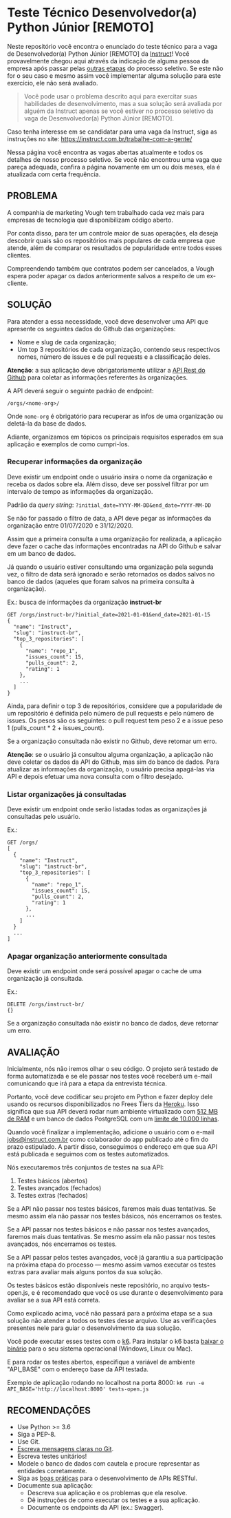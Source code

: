 # Teste Técnico Desenvolvedor(a) Python Júnior [REMOTO]

Neste repositório você encontra o enunciado do teste técnico para a vaga de Desenvolvedor(a) Python Júnior [REMOTO] da [Instruct](https://instruct.com.br/)!
Você provavelmente chegou aqui através da indicação de alguma pessoa da empresa após passar pelas [outras etapas](https://instruct.com.br/trabalhe-com-a-gente/processo-de-selecao/) do processo seletivo. Se este não for o seu caso e mesmo assim você implementar alguma solução para este exercício, ele não será avaliado.

> Você pode usar o problema descrito aqui para exercitar suas habilidades de desenvolvimento, mas a sua solução será avaliada por alguém da Instruct apenas se você estiver no processo seletivo da vaga de Desenvolvedor(a) Python Júnior [REMOTO].

Caso tenha interesse em se candidatar para uma vaga da Instruct, siga as instruções no site: https://instruct.com.br/trabalhe-com-a-gente/

Nessa página você encontra as vagas abertas atualmente e todos os detalhes de nosso processo seletivo. Se você não encontrou uma vaga que pareça adequada, confira a página novamente em um ou dois meses, ela é atualizada com certa frequência. 

## PROBLEMA

A companhia de marketing Vough tem trabalhado cada vez mais para empresas de tecnologia que disponibilizam código aberto. 

Por conta disso, para ter um controle maior de suas operações, ela deseja descobrir quais são os repositórios mais populares de cada empresa que atende, além de comparar os resultados de popularidade entre todos esses clientes.

Compreendendo também que contratos podem ser cancelados, a Vough espera poder apagar os dados anteriormente salvos a respeito de um ex-cliente.

## SOLUÇÃO

Para atender a essa necessidade, você deve desenvolver uma API que apresente os seguintes dados do Github das organizações:

- Nome e slug de cada organização;
- Um top 3 repositórios de cada organização, contendo seus respectivos nomes, número de issues e de pull requests e a classificação deles.

__Atenção__: a sua aplicação deve obrigatoriamente utilizar a [API Rest do Github](https://docs.github.com/pt/free-pro-team@latest/rest) para coletar as informações referentes às organizações.

A API deverá seguir o seguinte padrão de endpoint:
```
/orgs/<nome-org>/
```
Onde `nome-org` é obrigatório para recuperar as infos de uma organização ou deletá-la da base de dados.

Adiante, organizamos em tópicos os principais requisitos esperados em sua aplicação e exemplos de como cumpri-los.

### Recuperar informações da organização

Deve existir um endpoint onde o usuário insira o nome da organização e receba os dados sobre ela. Além disso, deve ser possível filtrar por um intervalo de tempo as informações da organização.

Padrão da _query string_: `?initial_date=YYYY-MM-DD&end_date=YYYY-MM-DD`

Se não for passado o filtro de data, a API deve pegar as informações da organização entre 01/07/2020 e 31/12/2020.

Assim que a primeira consulta a uma organização for realizada, a aplicação deve fazer o cache das informações encontradas na API do Github e salvar em um banco de dados.

Já quando o usuário estiver consultando uma organização pela segunda vez, o filtro de data será ignorado e serão retornados os dados salvos no banco de dados (aqueles que foram salvos na primeira consulta à organização).

Ex.: busca de informações da organização __instruct-br__
```
GET /orgs/instruct-br/?initial_date=2021-01-01&end_date=2021-01-15
{
  "name": "Instruct",
  "slug": "instruct-br",
  "top_3_repositories": [
    {
      "name": "repo_1",
      "issues_count": 15,
      "pulls_count": 2,
      "rating": 1
    },
    ...
  ]
}
```

Ainda, para definir o top 3 de repositórios, considere que a popularidade de um repositório é definida pelo número de pull requests e pelo número de issues. Os pesos são os seguintes: o pull request tem peso 2 e a issue peso 1 (pulls_count * 2 + issues_count).

Se a organização consultada não existir no Github, deve retornar um erro.

__Atenção__: se o usuário já consultou alguma organização, a aplicação não deve coletar os dados da API do Github, mas sim do banco de dados. Para atualizar as informações da organização, o usuário precisa apagá-las via API e depois efetuar uma nova consulta com o filtro desejado.

### Listar organizações já consultadas

Deve existir um endpoint onde serão listadas todas as organizações já consultadas pelo usuário.

Ex.:
```
GET /orgs/
[
  {
    "name": "Instruct",
    "slug": "instruct-br",
    "top_3_repositories": [
      {
        "name": "repo_1",
        "issues_count": 15,
        "pulls_count": 2,
        "rating": 1
      },
      ...
    ]
  }
  ...
]
```

### Apagar organização anteriormente consultada

Deve existir um endpoint onde será possível apagar o cache de uma organização já consultada.

Ex.:
```
DELETE /orgs/instruct-br/
{}
```

Se a organização consultada não existir no banco de dados, deve retornar um erro.

## AVALIAÇÃO

Inicialmente, nós não iremos olhar o seu código. O projeto será testado de forma automatizada e se ele passar nos testes você receberá um e-mail comunicando que irá para a etapa da entrevista técnica.

Portanto, você deve codificar seu projeto em Python e fazer deploy dele usando os recursos disponibilizados no Frees Tiers da [Heroku](https://www.heroku.com/). Isso significa que sua API deverá rodar num ambiente virtualizado com [512 MB de RAM](https://www.heroku.com/dynos) e um banco de dados PostgreSQL com um [limite de 10.000 linhas](https://elements.heroku.com/addons/heroku-postgresql#pricing).

Quando você finalizar a implementação, adicione o usuário com o e-mail jobs@instruct.com.br como colaborador do app publicado até o fim do prazo estipulado. A partir disso, conseguimos o endereço em que sua API está publicada e seguimos com os testes automatizados.

Nós executaremos três conjuntos de testes na sua API:

1. Testes básicos (abertos)
2. Testes avançados (fechados)
3. Testes extras (fechados)

Se a API não passar nos testes básicos, faremos mais duas tentativas. Se mesmo assim ela não passar nos testes básicos, nós encerramos os testes.

Se a API passar nos testes básicos e não passar nos testes avançados, faremos mais duas tentativas. Se mesmo assim ela não passar nos testes avançados, nós encerramos os testes.

Se a API passar pelos testes avançados, você já garantiu a sua participação na próxima etapa do processo — mesmo assim vamos executar os testes extras para avaliar mais alguns pontos da sua solução.

Os testes básicos estão disponíveis neste repositório, no arquivo tests-open.js, e é recomendado que você os use durante o desenvolvimento para avaliar se a sua API está correta. 

Como explicado acima, você não passará para a próxima etapa se a sua solução não atender a todos os testes desse arquivo. Use as verificações presentes nele para guiar o desenvolvimento da sua solução.

Você pode executar esses testes com o [k6](https://k6.io/). Para instalar o k6 basta [baixar o binário](https://github.com/loadimpact/k6/releases) para o seu sistema operacional (Windows, Linux ou Mac).

E para rodar os testes abertos, especifique a variável de ambiente "API_BASE" com o endereço base da API testada.

Exemplo de aplicação rodando no localhost na porta 8000:
`k6 run -e API_BASE='http://localhost:8000' tests-open.js`

## RECOMENDAÇÕES
- Use Python >= 3.6
- Siga a PEP-8.
- Use Git.
- [Escreva mensagens claras no Git](https://www.git-tower.com/learn/git/ebook/en/command-line/appendix/best-practices).
- Escreva testes unitários!
- Modele o banco de dados com cautela e procure representar as entidades corretamente.
- Siga as [boas práticas](https://swagger.io/resources/articles/best-practices-in-api-design/) para o desenvolvimento de APIs RESTful.
- Documente sua aplicação:
  - Descreva sua aplicação e os problemas que ela resolve.
  - Dê instruções de como executar os testes e a sua aplicação.
  - Documente os endpoints da API (ex.: Swagger).
